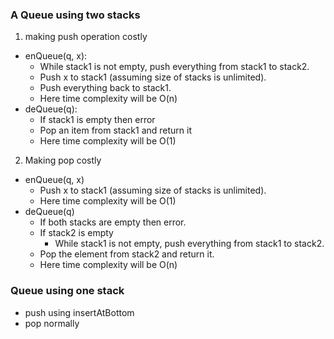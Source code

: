 ### A Queue using two stacks 
1. making push operation costly
  - enQueue(q, x): 
    - While stack1 is not empty, push everything from stack1 to stack2.
    - Push x to stack1 (assuming size of stacks is unlimited).
    - Push everything back to stack1.
    - Here time complexity will be O(n)
  - deQueue(q): 
    - If stack1 is empty then error
    - Pop an item from stack1 and return it
    - Here time complexity will be O(1)
2. Making pop costly
- enQueue(q,  x)
  - Push x to stack1 (assuming size of stacks is unlimited).
  - Here time complexity will be O(1)
- deQueue(q)
  - If both stacks are empty then error.
  - If stack2 is empty
    - While stack1 is not empty, push everything from stack1 to stack2.
  - Pop the element from stack2 and return it.
  - Here time complexity will be O(n)
### Queue using one stack
- push using insertAtBottom
- pop normally
